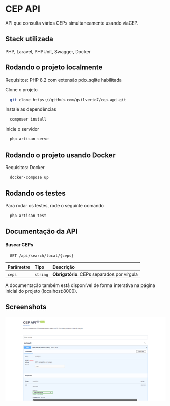 
# CEP API

API que consulta vários CEPs simultaneamente usando viaCEP.

## Stack utilizada

PHP, Laravel, PHPUnit, Swagger, Docker



## Rodando o projeto localmente

Requisitos: PHP 8.2 com extensão pdo_sqlite habilitada

Clone o projeto

```bash
  git clone https://github.com/gsilverio7/cep-api.git
```

Instale as dependências

```bash
  composer install
```

Inicie o servidor

```bash
  php artisan serve
```


## Rodando o projeto usando Docker

Requisitos: Docker 

```bash
  docker-compose up
```


## Rodando os testes

Para rodar os testes, rode o seguinte comando

```bash
  php artisan test
```


## Documentação da API

#### Buscar CEPs

```http
  GET /api/search/local/{ceps}
```

| Parâmetro   | Tipo       | Descrição                           |
| :---------- | :--------- | :---------------------------------- |
| `ceps` | `string` | **Obrigatório**. CEPs separados por vírgula |

A documentação também está disponível de forma interativa na página inicial do projeto (localhost:8000). 


## Screenshots

![App Screenshot](https://raw.githubusercontent.com/gsilverio7/cep-api/master/public/api_doc_screenshot.png)

